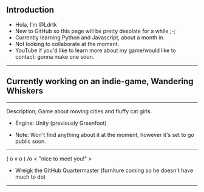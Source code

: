 Introduction
-------

- Hola, I’m @Ldrtk
- New to GitHub so this page will be pretty desolate for a while ;-;
- Currently learning Python and Javascript, about a month in.
- Not looking to collaborate at the moment.
- YouTube if you'd like to learn more about my game/would like to contact: gonna make one soon.

<!---
Ldrtk/Ldrtk is a ✨ special ✨ repository because its `README.md` (this file) appears on your GitHub profile.
You can click the Preview link to take a look at your changes. 
--->
-------
Currently working on an indie-game, Wandering Whiskers 
-------
-------
Description; Game about moving cities and fluffy cat girls.
- Engine: Unity (previously Greenfoot)

- Note: Won't find anything about it at the moment, however it's set to go public soon.



------

( o v o ) /o    < "nice to meet you!" >

- Wreigk the GitHub Quartermaster (furniture coming so he doesn't have much to do)

------
